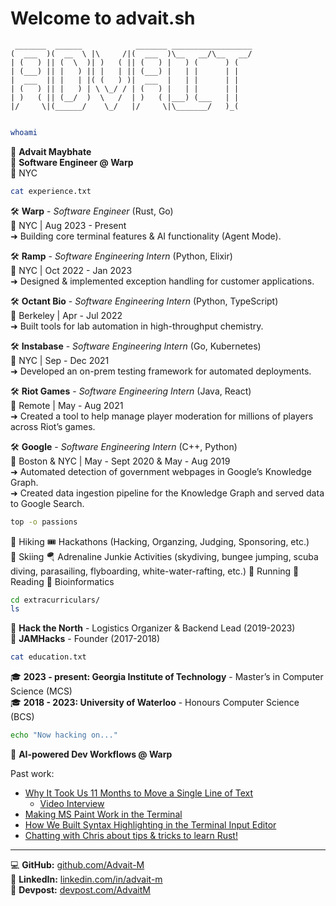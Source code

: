 # Welcome to advait.sh

```
 _______  ______            _______ __________________
(  ___  )(  __  \ |\     /|(  ___  )\__   __/\__   __/
| (   ) || (  \  )| )   ( || (   ) |   ) (      ) (   
| (___) || |   ) || |   | || (___) |   | |      | |   
|  ___  || |   | |( (   ) )|  ___  |   | |      | |   
| (   ) || |   ) | \ \_/ / | (   ) |   | |      | |   
| )   ( || (__/  )  \   /  | )   ( |___) (___   | |   
|/     \|(______/    \_/   |/     \|\_______/   )_(   
                                                      
```

```sh
whoami
```
👋 **Advait Maybhate**  
🚀 **Software Engineer @ Warp**  
📍 NYC

```sh
cat experience.txt
```
🛠️ **Warp** - *Software Engineer* (Rust, Go)  
📍 NYC | Aug 2023 - Present  
➜ Building core terminal features & AI functionality (Agent Mode).  

🛠️ **Ramp** - *Software Engineering Intern* (Python, Elixir)  
📍 NYC | Oct 2022 - Jan 2023  
➜ Designed & implemented exception handling for customer applications.  

🛠️ **Octant Bio** - *Software Engineering Intern* (Python, TypeScript)  
📍 Berkeley | Apr - Jul 2022  
➜ Built tools for lab automation in high-throughput chemistry.  

🛠️ **Instabase** - *Software Engineering Intern* (Go, Kubernetes)  
📍 NYC | Sep - Dec 2021  
➜ Developed an on-prem testing framework for automated deployments.  

🛠️ **Riot Games** - *Software Engineering Intern* (Java, React)  
📍 Remote | May - Aug 2021  
➜ Created a tool to help manage player moderation for millions of players across Riot’s games.

🛠️ **Google** - *Software Engineering Intern* (C++, Python)  
📍 Boston & NYC | May - Sept 2020 & May - Aug 2019  
➜ Automated detection of government webpages in Google’s Knowledge Graph.  
➜ Created data ingestion pipeline for the Knowledge Graph and served data to Google Search.

```sh
top -o passions
```
🥾 Hiking
🎟️ Hackathons (Hacking, Organzing, Judging, Sponsoring, etc.)  
🎿 Skiing
🪂 Adrenaline Junkie Activities (skydiving, bungee jumping, scuba diving, parasailing, flyboarding, white-water-rafting, etc.) 
🏃 Running
📖 Reading
🧬 Bioinformatics

```sh
cd extracurriculars/
ls
```
📌 **Hack the North** - Logistics Organizer & Backend Lead (2019-2023)  
📌 **JAMHacks** - Founder (2017-2018)

```sh
cat education.txt
```
🎓 **2023 - present: Georgia Institute of Technology** - Master’s in Computer Science (MCS)  
🎓 **2018 - 2023: University of Waterloo** - Honours Computer Science (BCS)

```sh
echo "Now hacking on..."
```
🚀 **AI-powered Dev Workflows @ Warp**  

Past work:
- [Why It Took Us 11 Months to Move a Single Line of Text](https://www.warp.dev/blog/why-it-took-us-11-months-to-move-a-single-line-of-text)
  - [Video Interview](https://www.youtube.com/watch?v=-eNyi7Zaqxg)
- [Making MS Paint Work in the Terminal](https://www.warp.dev/blog/making-ms-paint-work-in-the-terminal)
- [How We Built Syntax Highlighting in the Terminal Input Editor](https://www.warp.dev/blog/how-built-syntax-highlighting-terminal-input-editor)
- [Chatting with Chris about tips & tricks to learn Rust!](https://www.youtube.com/watch?v=g017GMadTLA)


---
💻 **GitHub:** [github.com/Advait-M](https://github.com/Advait-M)  
📝 **LinkedIn:** [linkedin.com/in/advait-m](https://www.linkedin.com/in/advait-m/)  
📖 **Devpost:** [devpost.com/AdvaitM](https://devpost.com/AdvaitM)  

